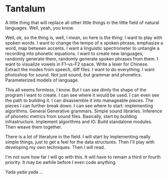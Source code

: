 # Tantalum

A little thing that will replace all other little things in the little field of
natural languages. Well, yeah, you know.

Well, ok, so the thing is, well, I mean, so here is the thing: I want to play
with spoken words. I want to change the tempo of a spoken phrase, emphasize
a word, map between accents. I want a linguistic spectrometer to untangle
a recording into phonetic equations. I want to create new languages, randomly
generate them, randomly generate spoken phrases from them. I want to visualize
vowels in F1-vs-F2 space. Write a lexer for Chinese. Extract the modes from
speech, diff files. I want to do everything. I want photoshop for sound. Not
just sound, but grammar and phonetics. Parameterized models of language.

This all seems formless, I know. But I can see dimly the shape of the program
I want to create. I can see where it would be used. I can even see the path to
building it. I can disassemble it into manageable pieces. The pieces I can
further break down. I can see where to start: implementing algorithms. General
Generative grammars. Simple sound libraries. Inference of phonetic metrics from
sound files. Basically, start by building infrastructure. Implement algorithms
and IO. Build standalone modules. Then weave them together.

There is a lot of literature in the field. I will start by implementing really
simple things, just to get a feel for the data structures. Then I'll play with
developing my own techniques. Then I will read.

I'm not sure how far I will go with this. It will have to remain a third or
fourth priority. It may be awhile before I even code anything.

Yada yada yada ...
